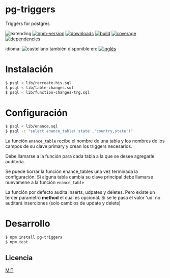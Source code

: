 <!--multilang v0 es:LEEME.md en:README.md -->
# pg-triggers
<!--lang:es-->
Triggers for postgres
<!--lang:en--]
Triggers for postgres

[!--lang:*-->

<!-- cucardas -->
![extending](https://img.shields.io/badge/stability-extending-orange.svg)
[![npm-version](https://img.shields.io/npm/v/pg-triggers.svg)](https://npmjs.org/package/pg-triggers)
[![downloads](https://img.shields.io/npm/dm/pg-triggers.svg)](https://npmjs.org/package/pg-triggers)
[![build](https://img.shields.io/travis/emilioplatzer/pg-triggers/master.svg)](https://travis-ci.org/emilioplatzer/pg-triggers)
[![coverage](https://img.shields.io/coveralls/emilioplatzer/pg-triggers/master.svg)](https://coveralls.io/r/emilioplatzer/pg-triggers)
[![dependencies](https://img.shields.io/david/emilioplatzer/pg-triggers.svg)](https://david-dm.org/emilioplatzer/pg-triggers)


<!--multilang buttons-->

idioma: ![castellano](https://raw.githubusercontent.com/codenautas/multilang/master/img/lang-es.png)
también disponible en:
[![inglés](https://raw.githubusercontent.com/codenautas/multilang/master/img/lang-en.png)](README.md)

<!--lang:es-->
# Instalación
<!--lang:en--]
# Install
[!--lang:*-->
```sh
$ psql < lib/recreate-his.sql
$ psql < lib/table-changes.sql
$ psql < lib/function-changes-trg.sql
```

<!--lang:es-->
# Configuración
<!--lang:en--]
# Config
[!--lang:*-->
```sh
$ psql < lib/enance.sql
$ psql -c "select enance_table('state','country,state')"
```
<!--lang:es-->
La función `enance_table` recibe el nombre de una tabla y los nombres de los campos de su clave primary y crean los triggers necesarios.

Debe llamarse a la función para cada tabla a la que se desee agregarle auditoría.

Se puede borrar la función enance_tables una vez terminada la configuración. Si alguna tabla cambia su clave principal debe llamarse nuevamene a la función `enance_table`

La función por defecto audita inserts, udpates y deletes. Pero existe un tercer parametro **method** el cual es opcional. Si se le pasa el valor 'ud' no auditará inserciones (solo cambios de update y delete)
<!--lang:en--]
You must call enance_table(table_name, primary_key_fields) for each table that you want to audit changes on each time you create a table or alter the primary key. 

<!--lang:es-->
# Desarrollo
<!--lang:en--]
# Devel
[!--lang:*-->
```sh
$ npm install pg-triggers
$ npm test
```

<!--lang:es-->
## Licencia
<!--lang:en--]
## License
[!--lang:*-->

[MIT](LICENSE)


